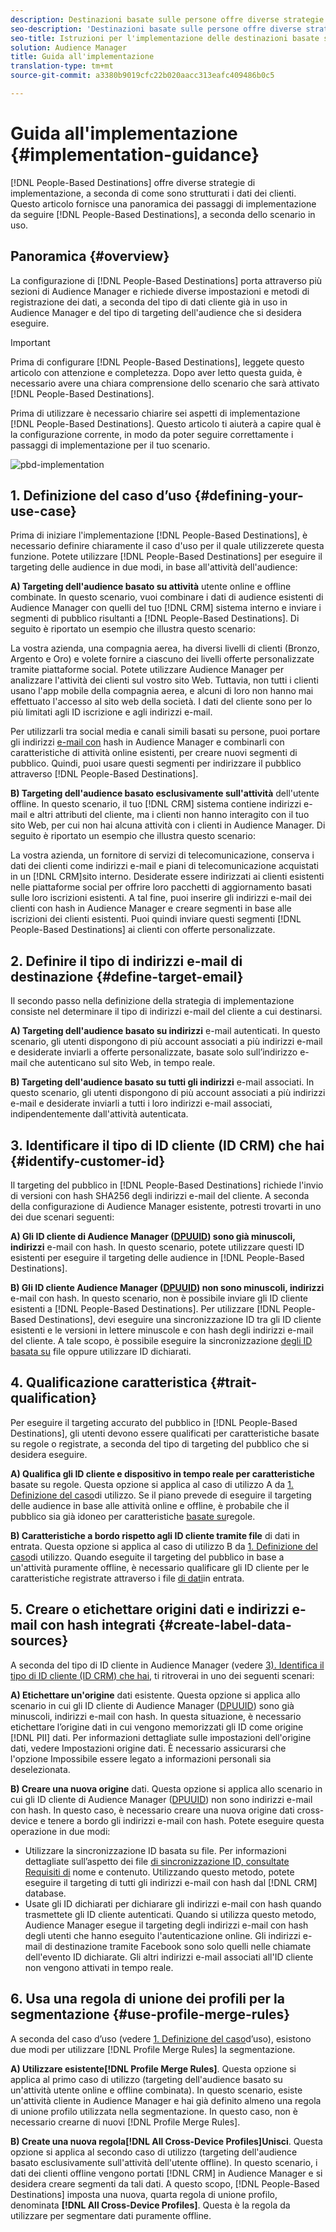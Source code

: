 ```yaml
---
description: Destinazioni basate sulle persone offre diverse strategie di implementazione, a seconda della struttura dei dati dei clienti. Questo articolo fornisce una panoramica dei passaggi di implementazione da seguire per le destinazioni basate sulle persone, a seconda dello scenario.
seo-description: 'Destinazioni basate sulle persone offre diverse strategie di implementazione, a seconda della struttura dei dati dei clienti. Questo articolo fornisce una panoramica dei passaggi di implementazione da seguire per le destinazioni basate sulle persone, a seconda dello scenario.  '
seo-title: Istruzioni per l'implementazione delle destinazioni basate sulle persone
solution: Audience Manager
title: Guida all'implementazione
translation-type: tm+mt
source-git-commit: a3380b9019cfc22b020aacc313eafc409486b0c5

---
```



# Guida all'implementazione {#implementation-guidance}

[!DNL People-Based Destinations] offre diverse strategie di implementazione, a seconda di come sono strutturati i dati dei clienti. Questo articolo fornisce una panoramica dei passaggi di implementazione da seguire [!DNL People-Based Destinations], a seconda dello scenario in uso.

## Panoramica {#overview}

La configurazione di [!DNL People-Based Destinations] porta attraverso più sezioni di Audience Manager e richiede diverse impostazioni e metodi di registrazione dei dati, a seconda del tipo di dati cliente già in uso in Audience Manager e del tipo di targeting dell'audience che si desidera eseguire.

>[!IMPORTANT]
> Prima di configurare [!DNL People-Based Destinations], leggete questo articolo con attenzione e completezza. Dopo aver letto questa guida, è necessario avere una chiara comprensione dello scenario che sarà attivato [!DNL People-Based Destinations].

Prima di utilizzare è necessario chiarire sei aspetti di implementazione [!DNL People-Based Destinations]. Questo articolo ti aiuterà a capire qual è la configurazione corrente, in modo da poter seguire correttamente i passaggi di implementazione per il tuo scenario.

![pbd-implementation](assets/pbd-implementation.png)

## 1. Definizione del caso d’uso {#defining-your-use-case}

Prima di iniziare l'implementazione [!DNL People-Based Destinations], è necessario definire chiaramente il caso d'uso per il quale utilizzerete questa funzione. Potete utilizzare [!DNL People-Based Destinations] per eseguire il targeting delle audience in due modi, in base all'attività dell'audience:

**A) Targeting dell'audience basato su attività** utente online e offline combinate. In questo scenario, vuoi combinare i dati di audience esistenti di Audience Manager con quelli del tuo [!DNL CRM] sistema interno e inviare i segmenti di pubblico risultanti a [!DNL People-Based Destinations]. Di seguito è riportato un esempio che illustra questo scenario:

La vostra azienda, una compagnia aerea, ha diversi livelli di clienti (Bronzo, Argento e Oro) e volete fornire a ciascuno dei livelli offerte personalizzate tramite piattaforme social. Potete utilizzare Audience Manager per analizzare l'attività dei clienti sul vostro sito Web. Tuttavia, non tutti i clienti usano l'app mobile della compagnia aerea, e alcuni di loro non hanno mai effettuato l'accesso al sito web della società. I dati del cliente sono per lo più limitati agli ID iscrizione e agli indirizzi e-mail.

Per utilizzarli tra social media e canali simili basati su persone, puoi portare gli indirizzi [e-mail con](people-based-destinations-prerequisites.md) hash in Audience Manager e combinarli con caratteristiche di attività online esistenti, per creare nuovi segmenti di pubblico. Quindi, puoi usare questi segmenti per indirizzare il pubblico attraverso [!DNL People-Based Destinations].

**B) Targeting dell'audience basato esclusivamente sull'attività** dell'utente offline. In questo scenario, il tuo [!DNL CRM] sistema contiene indirizzi e-mail e altri attributi del cliente, ma i clienti non hanno interagito con il tuo sito Web, per cui non hai alcuna attività con i clienti in Audience Manager. Di seguito è riportato un esempio che illustra questo scenario:

La vostra azienda, un fornitore di servizi di telecomunicazione, conserva i dati dei clienti come indirizzi e-mail e piani di telecomunicazione acquistati in un [!DNL CRM]sito interno. Desiderate essere indirizzati ai clienti esistenti nelle piattaforme social per offrire loro pacchetti di aggiornamento basati sulle loro iscrizioni esistenti. A tal fine, puoi inserire gli indirizzi e-mail dei clienti con hash in Audience Manager e creare segmenti in base alle iscrizioni dei clienti esistenti. Puoi quindi inviare questi segmenti [!DNL People-Based Destinations] ai clienti con offerte personalizzate.

## 2. Definire il tipo di indirizzi e-mail di destinazione {#define-target-email}

Il secondo passo nella definizione della strategia di implementazione consiste nel determinare il tipo di indirizzi e-mail del cliente a cui destinarsi.

**A) Targeting dell'audience basato su indirizzi** e-mail autenticati. In questo scenario, gli utenti dispongono di più account associati a più indirizzi e-mail e desiderate inviarli a offerte personalizzate, basate solo sull’indirizzo e-mail che autenticano sul sito Web, in tempo reale.

**B) Targeting dell'audience basato su tutti gli indirizzi** e-mail associati. In questo scenario, gli utenti dispongono di più account associati a più indirizzi e-mail e desiderate inviarli a tutti i loro indirizzi e-mail associati, indipendentemente dall'attività autenticata.

## 3. Identificare il tipo di ID cliente (ID CRM) che hai {#identify-customer-id}

Il targeting del pubblico in [!DNL People-Based Destinations] richiede l'invio di versioni con hash [](people-based-destinations-prerequisites.md) SHA256 degli indirizzi e-mail del cliente. A seconda della configurazione di Audience Manager esistente, potresti trovarti in uno dei due scenari seguenti:

**A) Gli ID cliente di Audience Manager ([DPUUID](../../reference/ids-in-aam.md)) sono già minuscoli, indirizzi** e-mail con hash. In questo scenario, potete utilizzare questi ID esistenti per eseguire il targeting delle audience in [!DNL People-Based Destinations].

**B) Gli ID cliente Audience Manager ([DPUUID](../../reference/ids-in-aam.md)) non sono minuscoli, indirizzi** e-mail con hash. In questo scenario, non è possibile inviare gli ID cliente esistenti a [!DNL People-Based Destinations]. Per utilizzare [!DNL People-Based Destinations], devi eseguire una sincronizzazione ID tra gli ID cliente esistenti e le versioni in lettere minuscole e con hash degli indirizzi e-mail del cliente. A tale scopo, è possibile eseguire la sincronizzazione [degli ID basata su](../../integration/sending-audience-data/batch-data-transfer-explained/id-sync-file-based.md) file oppure utilizzare ID [](../declared-ids.md)dichiarati.

## 4. Qualificazione caratteristica {#trait-qualification}

Per eseguire il targeting accurato del pubblico in [!DNL People-Based Destinations], gli utenti devono essere qualificati per caratteristiche basate su regole o registrate, a seconda del tipo di targeting del pubblico che si desidera eseguire.

**A) Qualifica gli ID cliente e dispositivo in tempo reale per caratteristiche** basate su regole. Questa opzione si applica al caso di utilizzo A da [1. Definizione del caso](people-based-destinations-workflow.md#defining-your-use-case)di utilizzo. Se il piano prevede di eseguire il targeting delle audience in base alle attività online e offline, è probabile che il pubblico sia già idoneo per caratteristiche [basate su](../traits/trait-qualification-reference.md)regole.

**B) Caratteristiche a bordo rispetto agli ID cliente tramite file** di dati in entrata. Questa opzione si applica al caso di utilizzo B da [1. Definizione del caso](people-based-destinations-workflow.md#defining-your-use-case)di utilizzo. Quando eseguite il targeting del pubblico in base a un'attività puramente offline, è necessario qualificare gli ID cliente per le caratteristiche registrate attraverso i file [di dati](../../integration/sending-audience-data/batch-data-transfer-explained/inbound-file-contents.md)in entrata.

## 5. Creare o etichettare origini dati e indirizzi e-mail con hash integrati {#create-label-data-sources}

A seconda del tipo di ID cliente in Audience Manager (vedere [3). Identifica il tipo di ID cliente (ID CRM) che hai](people-based-destinations-workflow.md#identify-customer-id), ti ritroverai in uno dei seguenti scenari:

**A) Etichettare un'origine** dati esistente. Questa opzione si applica allo scenario in cui gli ID cliente di Audience Manager ([DPUUID](../../reference/ids-in-aam.md)) sono già minuscoli, indirizzi e-mail con hash. In questa situazione, è necessario etichettare l’origine dati in cui vengono memorizzati gli ID come origine [!DNL PII] dati. Per informazioni dettagliate sulle impostazioni dell'origine dati, vedere Impostazioni [](../datasources-list-and-settings.md) origine dati. È necessario assicurarsi che l'opzione Impossibile essere legato a informazioni personali sia deselezionata.

**B) Creare una nuova origine** dati. Questa opzione si applica allo scenario in cui gli ID cliente di Audience Manager ([DPUUID](../../reference/ids-in-aam.md)) non sono indirizzi e-mail con hash. In questo caso, è necessario creare una nuova origine dati cross-device e tenere a bordo gli indirizzi e-mail con hash. Potete eseguire questa operazione in due modi:

* Utilizzare la sincronizzazione ID basata su file. Per informazioni dettagliate sull’aspetto dei file [di sincronizzazione ID, consultate Requisiti di](../../integration/sending-audience-data/batch-data-transfer-explained/id-sync-file-based.md) nome e contenuto. Utilizzando questo metodo, potete eseguire il targeting di tutti gli indirizzi e-mail con hash dal [!DNL CRM] database.
* Usate gli ID [](../declared-ids.md) dichiarati per dichiarare gli indirizzi e-mail con hash quando trasmettete gli ID cliente autenticati. Quando si utilizza questo metodo, Audience Manager esegue il targeting degli indirizzi e-mail con hash degli utenti che hanno eseguito l'autenticazione online. Gli indirizzi e-mail di destinazione tramite Facebook sono solo quelli nelle chiamate dell'evento ID dichiarate. Gli altri indirizzi e-mail associati all'ID cliente non vengono attivati in tempo reale.

## 6. Usa una regola di unione dei profili per la segmentazione {#use-profile-merge-rules}

A seconda del caso d’uso (vedere [1. Definizione del caso](people-based-destinations-workflow.md#defining-your-use-case)d’uso), esistono due modi per utilizzare [!DNL Profile Merge Rules] la segmentazione.

**A) Utilizzare esistente[!DNL Profile Merge Rules]**. Questa opzione si applica al primo caso di utilizzo (targeting dell'audience basato su un'attività utente online e offline combinata). In questo scenario, esiste un'attività cliente in Audience Manager e hai già definito almeno una regola di unione profilo utilizzata nella segmentazione. In questo caso, non è necessario crearne di nuovi [!DNL Profile Merge Rules].

**B) Create una nuova regola[!DNL All Cross-Device Profiles]Unisci**. Questa opzione si applica al secondo caso di utilizzo (targeting dell'audience basato esclusivamente sull'attività dell'utente offline). In questo scenario, i dati dei clienti offline vengono portati [!DNL CRM] in Audience Manager e si desidera creare segmenti da tali dati. A questo scopo, [!DNL People-Based Destinations] imposta una nuova, quarta regola di unione profilo, denominata **[!DNL All Cross-Device Profiles]**. Questa è la regola da utilizzare per segmentare dati puramente offline.
